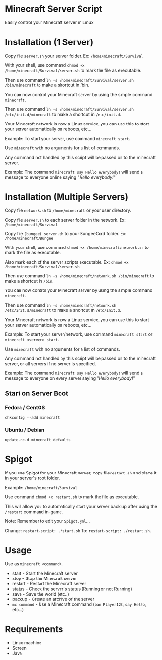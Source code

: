 # Minecraft Server Script
Easily control your Minecraft server in Linux

# Installation (1 Server)
Copy file `server.sh` your server folder. Ex: `/home/minecraft/Survival`

With your shell, use command `chmod +x /home/minecraft/Survival/server.sh` to mark the file as executable.

Then use command `ln -s /home/minecraft/Survival/server.sh /bin/minecraft` to make a shortcut in /bin.

You can now control your Minecraft server by using the simple command `minecraft`.

Then use command `ln -s /home/minecraft/Survival/server.sh /etc/init.d/minecraft` to make a shortcut in `/etc/init.d`.

Your Minecraft network is now a Linux service, you can use this to start your server automatically on reboots, etc...

Example: To start your server, use command `minecraft start`.

Use `minecraft` with no arguments for a list of commands.

Any command not handled by this script will be passed on to the minecraft server.

Example: The command `minecraft say Hello everybody!` will send a message to everyone online saying "_Hello everybody!_"

# Installation (Multiple Servers)
Copy file `network.sh` to `/home/minecraft` or your user directory.

Copy file `server.sh` to each server folder in the network. Ex: `/home/minecraft/Survival`

Copy file `(bungee) server.sh` to your BungeeCord folder. Ex: `/home/minecraft/Bungee`

With your shell, use command `chmod +x /home/minecraft/network.sh` to mark the file as executable.

Also mark each of the server scripts executable. Ex: `chmod +x /home/minecraft/Survival/server.sh`

Then use command `ln -s /home/minecraft/network.sh /bin/minecraft` to make a shortcut in `/bin`.

You can now control your Minecraft server by using the simple command `minecraft`.

Then use command `ln -s /home/minecraft/network.sh /etc/init.d/minecraft` to make a shortcut in `/etc/init.d`.

Your Minecraft network is now a Linux service, you can use this to start your server automatically on reboots, etc...

Example: To start your server/network, use command `minecraft start` or `minecraft <server> start`.

Use `minecraft` with no arguments for a list of commands.

Any command not handled by this script will be passed on to the minecraft server, or all servers if no server is specified.

Example: The command `minecraft say Hello everybody!` will send a message to everyone on every server saying "_Hello everybody!_"

## Start on Server Boot
### Fedora / CentOS
`chkconfig --add minecraft`
### Ubuntu / Debian
`update-rc.d minecraft defaults`

# Spigot
If you use Spigot for your Minecraft server, copy file`restart.sh` and place it in your server's root folder.

Example: `/home/minecraft/Survival`

Use command `chmod +x restart.sh` to mark the file as executable.

This will allow you to automatically start your server back up after using the `/restart` command in-game.

Note: Remember to edit your `Spigot.yml`...

Change: `restart-script: ./start.sh`
To: `restart-script: ./restart.sh`.

# Usage
Use as `minecraft <command>`.
* start - Start the Minecraft server
* stop - Stop the Minecraft server
* restart - Restart the Minecraft server
* status - Check the server's status (Running or not Running)
* save - Save the world (etc..)
* backup - Create an archive of the server
* `mc command` - Use a Minecraft command (`ban Player123`, `say Hello`, etc...)

# Requirements
* Linux machine
* Screen
* Java
